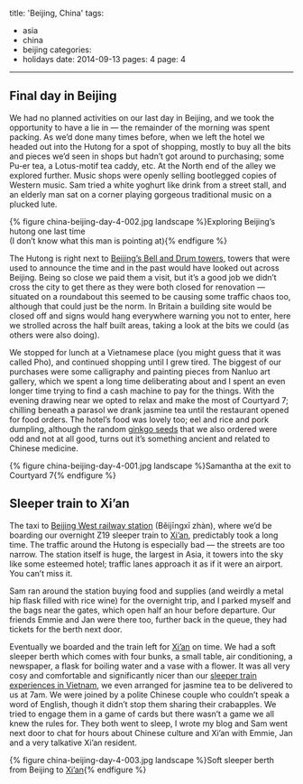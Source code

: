 title: 'Beijing, China'
tags:
  - asia
  - china
  - beijing
categories:
  - holidays
date: 2014-09-13
pages: 4
page: 4
---

## Final day in Beijing

We had no planned activities on our last day in Beijing, and we took the opportunity to have a lie in — the remainder of the morning was spent packing. As we’d done many times before, when we left the hotel we headed out into the Hutong for a spot of shopping, mostly to buy all the bits and pieces we’d seen in shops but hadn’t got around to purchasing; some Pu-er tea, a Lotus-motif tea caddy, etc. At the North end of the alley we explored further. Music shops were openly selling bootlegged copies of Western music. Sam tried a white yoghurt like drink from a street stall, and an elderly man sat on a corner playing gorgeous traditional music on a plucked lute.

{% figure china-beijing-day-4-002.jpg landscape %}Exploring Beijing’s hutong one last time<br/> (I don’t know what this man is pointing at){% endfigure %}

The Hutong is right next to [Beijing’s Bell and Drum towers](http://en.wikipedia.org/wiki/Gulou_and_Zhonglou), towers that were used to announce the time and in the past would have looked out across Beijing. Being so close we paid them a visit, but it’s a good job we didn’t cross the city to get there as they were both closed for renovation — situated on a roundabout this seemed to be causing some traffic chaos too, although that could just be the norm. In Britain a building site would be closed off and signs would hang everywhere warning you not to enter, here we strolled across the half built areas, taking a look at the bits we could (as others were also doing).

We stopped for lunch at a Vietnamese place (you might guess that it was called Pho), and continued shopping until I grew tired. The biggest of our purchases were some calligraphy and painting pieces from Nanluo art gallery, which we spent a long time deliberating about and I spent an even longer time trying to find a cash machine to pay for the things. With the evening drawing near we opted to relax and make the most of Courtyard 7; chilling beneath a parasol we drank jasmine tea until the restaurant opened for food orders. The hotel’s food was lovely too; eel and rice and pork dumpling, although the random [ginkgo seeds](http://en.wikipedia.org/wiki/Ginkgo_biloba) that we also ordered were odd and not at all good, turns out it’s something ancient and related to Chinese medicine.

{% figure china-beijing-day-4-001.jpg landscape %}Samantha at the exit to Courtyard 7{% endfigure %}

## Sleeper train to Xi’an

The taxi to [Beijing West railway station](http://en.wikipedia.org/wiki/Beijing_West_Railway_Station) (Běijīngxī zhàn), where we’d be boarding our overnight Z19 sleeper train to [Xi’an](/2014/09/xian-china/), predictably took a long time. The traffic around the Hutong is especially bad — the streets are too narrow. The station itself is huge, the largest in Asia, it towers into the sky like some esteemed hotel; traffic lanes approach it as if it were an airport. You can’t miss it.

Sam ran around the station buying food and supplies (and weirdly a metal hip flask filled with rice wine) for the overnight trip, and I parked myself and the bags near the gates, which open half an hour before departure. Our friends Emmie and Jan were there too, further back in the queue, they had tickets for the berth next door.

Eventually we boarded and the train left for [Xi’an](/2014/09/xian-china/) on time. We had a soft sleeper berth which comes with four bunks, a small table, air conditioning, a newspaper, a flask for boiling water and a vase with a flower. It was all very cosy and comfortable and significantly nicer than our [sleeper train experiences in Vietnam](/2012/12/hanoi-and-halong-bay-vietnam/), we even arranged for jasmine tea to be delivered to us at 7am. We were joined by a polite Chinese couple who couldn’t speak a word of English, though it didn’t stop them sharing their crabapples. We tried to engage them in a game of cards but there wasn’t a game we all knew the rules for. They both went to sleep, I wrote my blog and Sam went next door to chat for hours about Chinese culture and Xi’an with Emmie, Jan and a very talkative Xi’an resident.

{% figure china-beijing-day-4-003.jpg landscape %}Soft sleeper berth from Beijing to [Xi’an](/2014/09/xian-china/){% endfigure %}
